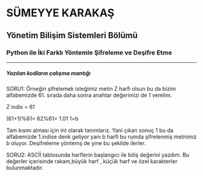 <h1>SÜMEYYE KARAKAŞ </h1>
<h2>Yönetim Bilişim Sistemleri Bölümü </h2>
<h3> Python ile İki Farklı Yöntemle Şifreleme ve Deşifre Etme </h3>
<hr>
<h5> Yazılan kodların çalışma mantığı </h5>

SORU1:
      Örneğin şifrelemek isteğimiz metin Z harfi olsun bu da bizim alfabemizde 61. sırada daha sonra anahtar değerimizi de 1 verelim. 
                            <p> Z indis = 61 </p>
                        <p>  (61+1)%61= 62%61= 1.01 1=b </p>
Tam kısmı alması için int olarak tanımlarız. Yani çıkan sonuç 1 bu da alfabemizde 1.indise denk geliyor yanı b harfi bu rumda şifrelenmiş metnimiz b oluyor. 
Deşifreleme yöntemş de yine bu şekilde ilerler.
      
      
      
SORU2:
ASCİİ tablosunda harflerin başlangıcı ile bitiş değerini yazdım. Bu değerler içerisinde rakam,büyük harf , küçük harf ve özel karakterler bulunmaktadır.
